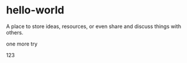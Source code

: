 # hello-world
A place to store ideas, resources, or even share and discuss things with others.

one more try

123
